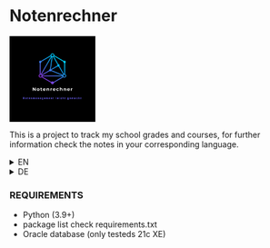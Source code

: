 # Notenrechner

<div style='display: flex; flex-flow: row;'>
<img src="./docs/logo/Notenrechner_logo.png" alt="Notenrechner logo" style='width: 30%;'>
</div>

This is a  project to track my school grades and courses, for further information check the notes in your corresponding language.



<details>
<summary>EN</summary>

### Notes
- for documentation check /documentation
- the program comments and everything related to development / technical documentation is kept in english, however, the program GUI and user documentation is in german
- this project is still a work in progress
- this repository is meant for development only

### CONTRIBUTING
- At this point in time I do not plan to open this project to the general public and with that to contributions, I might publish this project when it reaches a production-ready state

</details>

<details>
<summary>DE</summary>

### Anmerkungen
- Die Benutzeroberfäche und die Nutzerdokumentation ist in Deutsch verfasst, die Kommentare, technische Dokumentation und weitere, nicht für den Endnutzer wichtige Teile sind in englischer Sprache verfasst
- Dieses Projekt befindet sich immer noch in der Aufbau-/ Entwicklungsphase
- Dieses Repository wird nur für die Entwicklung verwendet

### BEITRAGEN
- Aktuell ist nicht vorgesehen, dieses Projekt der Öffentlichkeit zugänglich zu machen. Somit sind aktuell keine Beiträge erwünscht. Das Projekt wird vielleicht veröffentlicht, wenn es ausgereift genug ist.

</details>



### REQUIREMENTS
- Python (3.9+)
- package list check requirements.txt
- Oracle database (only testeds 21c XE)
